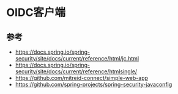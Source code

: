 # OIDC客户端

## 参考
* https://docs.spring.io/spring-security/site/docs/current/reference/html/jc.html
* https://docs.spring.io/spring-security/site/docs/current/reference/htmlsingle/
* https://github.com/mitreid-connect/simple-web-app 
* https://github.com/spring-projects/spring-security-javaconfig
